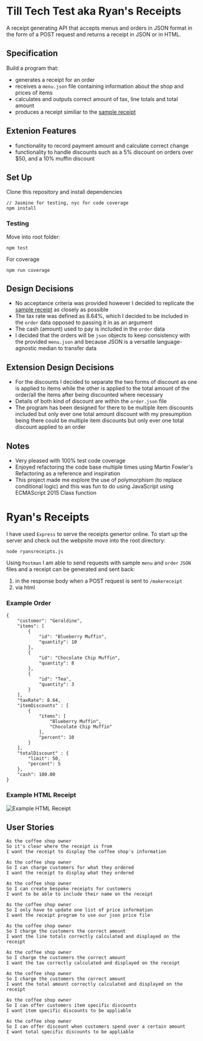 # Till Tech Test aka Ryan's Receipts

A receipt generating API that accepts menus and orders in JSON format in the form of a POST request and returns a receipt in JSON or in HTML.

## Specification

Build a program that:
- generates a receipt for an order 
- receives a `menu.json` file containing information about the shop and prices of items 
- calculates and outputs correct amount of tax, line totals and total amount
- produces a receipt similiar to the [sample receipt](public/img/receipt.jpg)

## Extenion Features

- functionality to record payment amount and calculate correct change
- functionality to handle discounts such as a 5% discount on orders over $50, and a 10% muffin discount

## Set Up

Clone this repository and install dependencies 
```
// Jasmine for testing, nyc for code coverage
npm install
```

### Testing

Move into root folder:
```
npm test
```
For coverage 
```
npm run coverage
```

## Design Decisions

- No acceptance criteria was provided however I decided to replicate the [sample receipt](public/img/receipt.jpg) as closely as possible
- The tax rate was defined as 8.64%, which I decided to be included in the `order` data opposed to passing it in as an argument
- The cash (amount) used to pay is included in the `order` data
- I decided that the orders will be `json` objects to keep consistency with the provided `menu.json` and because JSON is a versatile language-agnostic median to transfer data

## Extension Design Decisions

- For the discounts I decided to separate the two forms of discount as one is applied to items while the other is applied to the total amount of the order/all the items after being discounted where necessary
- Details of both kind of discount are within the `order.json` file 
- The program has been designed for there to be multiple item discounts included but only ever one total amount discount with my presumption being there could be multiple item discounts but only ever one total discount applied to an order

## Notes
- Very pleased with 100% test code coverage
- Enjoyed refactoring the code base multiple times using Martin Fowler's Refactoring as a reference and inspiration
- This project made me explore the use of polymorphism (to replace conditional logic) and this was fun to do using JavaScript using ECMAScript 2015 Class function  

# Ryan's Receipts
I have used `Express` to serve the receipts genertor online. To start up the server and check out the webpsite move into the root directory:
```
node ryansreceipts.js
```

Using `Postman` I am able to send requests with sample `menu` and `order` `JSON` files and a receipt can be generated and sent back:
1. in the response body when a POST request is sent to `/makereceipt` 
2. via html

### Example Order

```
{
    "customer": "Geraldine",
    "items": [
        {
            "id": "Blueberry Muffin",
            "quantity": 10 
        },
        {
            "id": "Chocolate Chip Muffin",
            "quantity": 8
        },
        {
            "id": "Tea",
            "quantity": 3
        }
    ],
    "taxRate": 8.64,
    "itemDiscounts" : [
        {
            "items": [
                "Blueberry Muffin",
                "Chocolate Chip Muffin"
            ],
            "percent": 10
        }
    ],
    "totalDiscount" : {
        "limit": 50,
        "percent": 5
    },
    "cash": 100.00
}
```
### Example HTML Receipt
![Example HTML Receipt](https://raw.githubusercontent.com/rjkviegas/till-tech-test/main/public/img/htmlexamplereceipt.PNG)

## User Stories
```
As the coffee shop owner
So it's clear where the receipt is from
I want the receipt to display the coffee shop's information

As the coffee shop owner
So I can charge customers for what they ordered
I want the receipt to display what they ordered

As the coffee shop owner
So I can create bespoke receipts for customers
I want to be able to include their name on the receipt

As the coffee shop owner
So I only have to update one list of price information
I want the receipt program to use our json price file

As the coffee shop owner
So I charge the customers the correct amount
I want the line totals correctly calculated and displayed on the receipt

As the coffee shop owner
So I charge the customers the correct amount
I want the tax correctly calculated and displayed on the receipt

As the coffee shop owner
So I charge the customers the correct amount
I want the total amount correctly calculated and displayed on the receipt

As the coffee shop owner
So I can offer customers item specific discounts
I want item specific discounts to be appliable

As the coffee shop owner
So I can offer discount when customers spend over a certain amount
I want total specific discounts to be appliable
```
